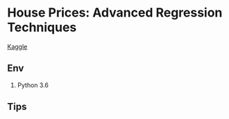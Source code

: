 # House Prices: Advanced Regression Techniques
[Kaggle](https://www.kaggle.com/c/house-prices-advanced-regression-techniques)

## Env
1. Python 3.6

## Tips
